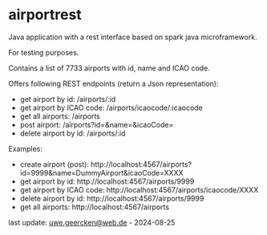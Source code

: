 # airportrest
Java application with a rest interface based on spark java microframework.

For testing purposes.

Contains a list of 7733 airports with id, name and ICAO code.

Offers following REST endpoints (return a Json representation):
- get airport by id: /airports/:id
- get airport by ICAO code: /airports/icaocode/:icaocode
- get all airports: /airports
- post airport: /airports?id=<id of airport>&name=<name of airport>&icaoCode=<ICAO code of airport>
- delete airport by id: /airports/:id

Examples:
- create airport (post): http://localhost:4567/airports?id=9999&name=DummyAirport&icaoCode=XXXX
- get airport by id: http://localhost:4567/airports/9999
- get airport by ICAO code: http://localhost:4567/airports/icaocode/XXXX
- delete airport by id: http://localhost:4567/airports/9999
- get all airports: http://localhost:4567/airports

last update: uwe.geercken@web.de - 2024-08-25
